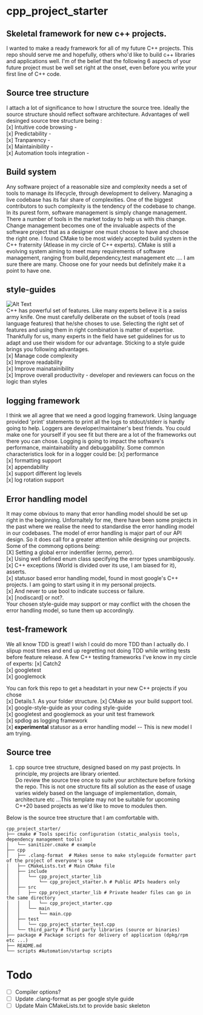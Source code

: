 # cpp_project_starter  


## Skeletal framework for new c++ projects.  
I wanted to make a ready framework for all of my future C++ projects. This repo should serve me and hopefully, others who'd like to build c++ libraries and applications well. I'm of the belief that the following 6 aspects of your future project must be well set right at the onset, even before you write your first line of C++ code. 

## Source tree structure
I attach a lot of significance to how I structure the source tree. Ideally the source structure should reflect software architecture. Advantages of well desinged source tree structure being :  
[x] Intuitive code browsing -  
[x] Predictability -  
[x] Tranparency -  
[x] Maintainibility -    
[x] Automation tools integration -  

## Build system
Any software project of a reasonable size and complexity needs a set of tools to manage its lifecycle, through development to delivery. Managing a live codebase has its fair share of complexities. One of the biggest contributors to such complexity is the tendency of the codebase to change. In its purest form, software management is simply change management. There a number of tools in the market today to help us with this change. Change management becomes one of the invaluable aspects of the software project that as a designer one must choose to have and chosoe the right one. I found CMake to be most widely accepted build system in the C++ fraternity (Atlease in my circle of C++ experts). CMake is still a evolving system aiming to meet many requirements of software management, ranging from build,dependency,test management etc .... I am sure there are many. Choose one for your needs but definitely make it a point to have one.

## style-guides
![Alt Text](https://media.giphy.com/media/10KIsXhwdoerHW/giphy.gif)  
C++ has powerful set of features. Like many experts believe it is a swiss army knife. One must carefully deliberate on the subset of tools (read language features) that he/she choses to use. Selecting the right set of features and using them in right combination is matter of expertise. Thankfully for us, many experts in the field have set guidelines for us to adapt and use their wisdom for our advantage. Sticking to a style guide brings you following advantages.  
[x] Manage code complexity  
[x] Improve readability  
[x] Improve mainatainibility  
[x] Improve overall productivity - developer and reviewers can focus on the logic than styles  

## logging framework
I think we all agree that we need a good logging framework. Using language provided 'print' statements to print all the logs to stdout/stderr is hardly going to help. Loggers are developer/maintainer's best friends. You could make one for yourself if you see fit but there are a lot of the frameworks out there you can chose. Logging is going to impact the software's performance, maintainability and debuggability. Some common characteristics look for in a logger could be:
[x] performance  
[x] formatting support  
[x] appendability   
[x] support different log levels    
[x] log rotation support  

## Error handling model
It may come obvious to many that error handling model should be set up right in the beginning. Unfornaltely for me, there have been some projects in the past where we realise the need to standardise the error handling model in our codebases. The model of error handling is major part of our API design. So it does call for a greater attention while designing our projects. Some of the commong options being:    
[X] Setting a global error indentifier (errno, perror).  
[x] Using well defined enum class specifying the error types unambigously.  
[x] C++ exceptions (World is divided over its use, I am biased for it), asserts.  
[x] statusor based error handling model, found in most google's C++ projects. I am going to start using it in my personal projects.  
[x] And never to use bool to indicate success or failure.  
[x] [nodiscard] or not?.  
Your chosen style-guide may support or may conflict with the chosen the error handling model, so tune them up accordingly.   

## test-framework
We all know TDD is great! I wish I could do more TDD than I actually do. I slipup most times and end up regretting not doing TDD while writing tests before feature release. A few C++ testing frameworks I've know in my circle of experts:
[x] Catch2  
[x] googletest  
[x] googlemock

You can fork this repo to get a headstart in your new C++ projects if you chose  
[x] Details.1. As your folder structure.
[x] CMake as your build support tool.  
[x] google-style-guide as your coding style-guide  
[x] googletest and googlemock as your unit test framework  
[x] spdlog as logging framework  
[x] **experimental** statusor as a error handling model -- This is new model I am trying.  
  
## Source tree
1. cpp source tree structure, designed based on my past projects. In principle, my projects are library oriented.  
Do review the source tree once to suite your architecture before forking the repo. This is not one structure fits all solution as the ease of usage varies widely based on the language of implementation, domain, architecture etc ...This template may not be suitable for upcoming C++20 based projects as we'd like to move to modules then.

Below is the source tree structure that I am comfortable with.
  ```
cpp_project_starter/
├── cmake # Tools specific configuration (static_analysis tools, dependency management tools)
│   └── sanitizer.cmake # example
├── cpp
│   ├── .clang-format  # Makes sense to make styleguide formatter part of the project of everyone's use
│   ├── CMakeLists.txt # Main CMake file
│   ├── include
│   │   └── cpp_project_starter_lib
│   │       └── cpp_project_starter.h # Public APIs headers only
│   ├── src
│   │   ├── cpp_project_starter_lib # Private header files can go in the same directory
│   │   │   └── cpp_project_starter.cpp
│   │   └── main
│   │       └── main.cpp
│   ├── test
│   │   └── cpp_project_starter_test.cpp
│   └── third_party # Third party libraries (source or binaries)
├── package # Package scripts for delivery of application (dpkg/rpm etc ...)
├── README.md 
└── scripts #Automation/startup scripts
```
# Todo
- [ ] Compiler options?
- [ ] Update .clang-format as per google style guide
- [ ] Update Main CMakeLists.txt to provide basic skeleton
